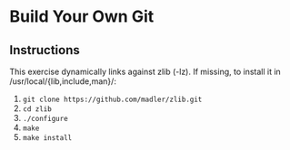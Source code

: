 # Build Your Own Git

## Instructions

This exercise dynamically links against zlib (-lz). If missing, to install it in
/usr/local/{lib,include,man}/:

1. `git clone https://github.com/madler/zlib.git`
2. `cd zlib`
3. `./configure`
4. `make`
5. `make install`
